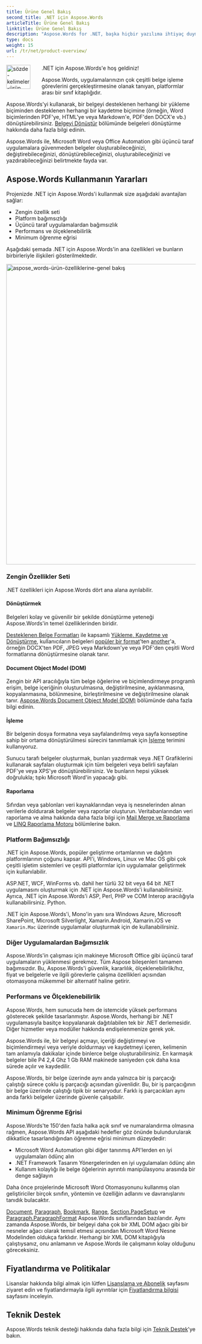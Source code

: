 ```yaml
---
title: Ürüne Genel Bakış
second_title: .NET için Aspose.Words
articleTitle: Ürüne Genel Bakış
linktitle: Ürüne Genel Bakış
description: "Aspose.Words for .NET, başka hiçbir yazılıma ihtiyaç duymadan belgeleri oluşturmak, değiştirmek, dönüştürmek, işlemek ve yazdırmak için tasarlanmış bir yazılım kitaplığıdır."
type: docs
weight: 15
url: /tr/net/product-overview/
---
```


<img src="/words/net/product-overview/product-overview_1" alt="sözde-kelimeler-ürün" align="left" style="width:64px; margin: 0 30px 30px 0"/>

.NET için Aspose.Words'e hoş geldiniz!

Aspose.Words, uygulamalarınızın çok çeşitli belge işleme görevlerini gerçekleştirmesine olanak tanıyan, platformlar arası bir sınıf kitaplığıdır.

Aspose.Words'yi kullanarak, bir belgeyi desteklenen herhangi bir yükleme biçiminden desteklenen herhangi bir kaydetme biçimine (örneğin, Word biçimlerinden PDF'ye, HTML'ye veya Markdown'e, PDF'den DOCX'e vb.) dönüştürebilirsiniz. [Belgeyi Dönüştür](/words/tr/net/convert-a-document/) bölümünde belgeleri dönüştürme hakkında daha fazla bilgi edinin.

Aspose.Words ile, Microsoft Word veya Office Automation gibi üçüncü taraf uygulamalara güvenmeden belgeler oluşturabileceğinizi, değiştirebileceğinizi, dönüştürebileceğinizi, oluşturabileceğinizi ve yazdırabileceğinizi belirtmekte fayda var.

## Aspose.Words Kullanmanın Yararları

Projenizde .NET için Aspose.Words'i kullanmak size aşağıdaki avantajları sağlar:

- Zengin özellik seti
- Platform bağımsızlığı
- Üçüncü taraf uygulamalardan bağımsızlık
- Performans ve ölçeklenebilirlik
- Minimum öğrenme eğrisi

Aşağıdaki şemada .NET için Aspose.Words'in ana özellikleri ve bunların birbirleriyle ilişkileri gösterilmektedir.

<img src="/words/net/product-overview/aspose-words-product-features-overview.png" alt="aspose_words-ürün-özelliklerine-genel bakış" style="width:800px"/>

### Zengin Özellikler Seti

.NET özellikleri için Aspose.Words dört ana alana ayrılabilir.

#### Dönüştürmek

Belgeleri kolay ve güvenilir bir şekilde dönüştürme yeteneği Aspose.Words'in temel özelliklerinden biridir.

[Desteklenen Belge Formatları](/words/tr/net/supported-document-formats/) ile kapsamlı [Yükleme, Kaydetme ve Dönüştürme](/words/tr/net/loading-saving-and-converting/), kullanıcıların belgeleri [popüler bir format](https://reference.aspose.com/words/tr/net/aspose.words/loadformat/)'ten [another](https://reference.aspose.com/words/tr/net/aspose.words/saveformat/)'a, örneğin DOCX'ten PDF, JPEG veya Markdown'ye veya PDF'den çeşitli Word formatlarına dönüştürmesine olanak tanır.

#### Document Object Model (DOM)

Zengin bir API aracılığıyla tüm belge öğelerine ve biçimlendirmeye programlı erişim, belge içeriğinin oluşturulmasına, değiştirilmesine, ayıklanmasına, kopyalanmasına, bölünmesine, birleştirilmesine ve değiştirilmesine olanak tanır. [Aspose.Words Document Object Model (DOM)](/words/tr/net/aspose-words-document-object-model/) bölümünde daha fazla bilgi edinin.

#### İşleme

Bir belgenin dosya formatına veya sayfalandırılmış veya sayfa konseptine sahip bir ortama dönüştürülmesi sürecini tanımlamak için [İşleme](/words/tr/net/rendering/) terimini kullanıyoruz.

Sunucu tarafı belgeler oluşturmak, bunları yazdırmak veya .NET Grafiklerini kullanarak sayfaları oluşturmak için tüm belgeleri veya belirli sayfaları PDF'ye veya XPS'ye dönüştürebilirsiniz. Ve bunların hepsi yüksek doğrulukla; tıpkı Microsoft Word'in yapacağı gibi.

#### Raporlama

Sıfırdan veya şablonları veri kaynaklarından veya iş nesnelerinden alınan verilerle doldurarak belgeler veya raporlar oluşturun. Veritabanlarından veri raporlama ve alma hakkında daha fazla bilgi için [Mail Merge ve Raporlama](/words/net/mail-merge-and-reporting/) ve [LINQ Raporlama Motoru](/words/net/linq-reporting-engine/) bölümlerine bakın.

### Platform Bağımsızlığı

.NET için Aspose.Words, popüler geliştirme ortamlarının ve dağıtım platformlarının çoğunu kapsar. API'i, Windows, Linux ve Mac OS gibi çok çeşitli işletim sistemleri ve çeşitli platformlar için uygulamalar geliştirmek için kullanılabilir.

ASP.NET, WCF, WinForms vb. dahil her türlü 32 bit veya 64 bit .NET uygulamasını oluşturmak için .NET için Aspose.Words'i kullanabilirsiniz. Ayrıca, .NET için Aspose.Words'i ASP, Perl, PHP ve COM Interop aracılığıyla kullanabilirsiniz. Python.

.NET için Aspose.Words'i, Mono'in yanı sıra Windows Azure, Microsoft SharePoint, Microsoft Silverlight, Xamarin.Android, Xamarin.iOS ve `Xamarin.Mac` üzerinde uygulamalar oluşturmak için de kullanabilirsiniz.

### Diğer Uygulamalardan Bağımsızlık

Aspose.Words'in çalışması için makineye Microsoft Office gibi üçüncü taraf uygulamaların yüklenmesi gerekmez. Tüm Aspose bileşenleri tamamen bağımsızdır. Bu, Aspose.Words'i güvenlik, kararlılık, ölçeklenebilirlik/hız, fiyat ve belgelerle ve ilgili görevlerle çalışma özellikleri açısından otomasyona mükemmel bir alternatif haline getirir.

### Performans ve Ölçeklenebilirlik

Aspose.Words, hem sunucuda hem de istemcide yüksek performans gösterecek şekilde tasarlanmıştır. Aspose.Words, herhangi bir .NET uygulamasıyla basitçe kopyalanarak dağıtılabilen tek bir .NET derlemesidir. Diğer hizmetler veya modüller hakkında endişelenmenize gerek yok.

Aspose.Words ile, bir belgeyi açmayı, içeriği değiştirmeyi ve biçimlendirmeyi veya veriyle doldurmayı ve kaydetmeyi içeren, kelimenin tam anlamıyla dakikalar içinde binlerce belge oluşturabilirsiniz. En karmaşık belgeler bile P4 2,4 Ghz 1 Gb RAM makinede saniyeden çok daha kısa sürede açılır ve kaydedilir.

Aspose.Words, bir belge üzerinde aynı anda yalnızca bir iş parçacığı çalıştığı sürece çoklu iş parçacığı açısından güvenlidir. Bu, bir iş parçacığının bir belge üzerinde çalıştığı tipik bir senaryodur. Farklı iş parçacıkları aynı anda farklı belgeler üzerinde güvenle çalışabilir.

### Minimum Öğrenme Eğrisi

Aspose.Words'te 150'den fazla halka açık sınıf ve numaralandırma olmasına rağmen, Aspose.Words API aşağıdaki hedefler göz önünde bulundurularak dikkatlice tasarlandığından öğrenme eğrisi minimum düzeydedir:

- Microsoft Word Automation gibi diğer tanınmış API'lerden en iyi uygulamaları ödünç alın
- .NET Framework Tasarım Yönergelerinden en iyi uygulamaları ödünç alın
- Kullanım kolaylığı ile belge öğelerinin ayrıntılı manipülasyonu arasında bir denge sağlayın

Daha önce projelerinde Microsoft Word Otomasyonunu kullanmış olan geliştiriciler birçok sınıfın, yöntemin ve özelliğin adlarını ve davranışlarını tanıdık bulacaktır.

[Document](https://reference.aspose.com/words/tr/net/aspose.words/document/), [Paragraph](https://reference.aspose.com/words/tr/net/aspose.words/paragraph/), [Bookmark](https://reference.aspose.com/words/tr/net/aspose.words/bookmark/), [Range](https://reference.aspose.com/words/tr/net/aspose.words/range/), [Section.PageSetup](https://reference.aspose.com/words/tr/net/aspose.words/section/pagesetup/) ve [Paragraph.ParagraphFormat](https://reference.aspose.com/words/tr/net/aspose.words/paragraphformat/) Aspose.Words sınıflarından bazılarıdır. Aynı zamanda Aspose.Words, bir belgeyi daha çok bir XML DOM ağacı gibi bir nesneler ağacı olarak temsil etmesi açısından Microsoft Word Nesne Modelinden oldukça farklıdır. Herhangi bir XML DOM kitaplığıyla çalıştıysanız, onu anlamanın ve Aspose.Words ile çalışmanın kolay olduğunu göreceksiniz.

## Fiyatlandırma ve Politikalar

Lisanslar hakkında bilgi almak için lütfen [Lisanslama ve Abonelik](/words/tr/net/licensing/) sayfasını ziyaret edin ve fiyatlandırmayla ilgili ayrıntılar için [Fiyatlandırma bilgisi](https://purchase.aspose.com/pricing/words/family/) sayfasını inceleyin.

## Teknik Destek

Aspose.Words teknik desteği hakkında daha fazla bilgi için [Teknik Destek](/words/tr/net/technical-support/)'ye bakın.

